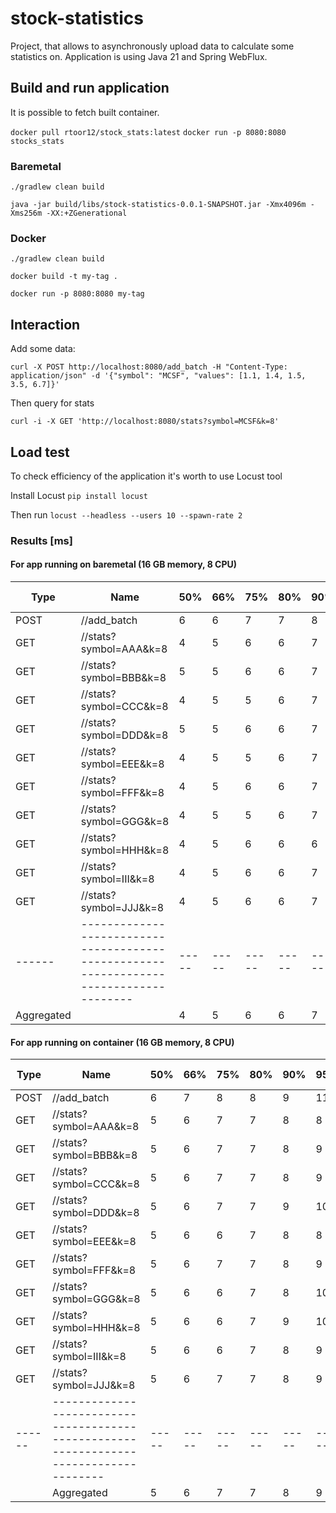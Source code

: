 # stock-statistics

Project, that allows to asynchronously upload data to calculate some statistics on.
Application is using Java 21 and Spring WebFlux.

## Build and run application
It is possible to fetch built container.

`docker pull rtoor12/stock_stats:latest`
`docker run -p 8080:8080 stocks_stats`

### Baremetal

`./gradlew clean build`

`java -jar build/libs/stock-statistics-0.0.1-SNAPSHOT.jar -Xmx4096m -Xms256m -XX:+ZGenerational`

### Docker

`./gradlew clean build`

`docker build -t my-tag .`

`docker run -p 8080:8080 my-tag`

## Interaction
Add some data:

`curl -X POST http://localhost:8080/add_batch -H "Content-Type: application/json" -d '{"symbol": "MCSF", "values": [1.1, 1.4, 1.5, 3.5, 6.7]}'`

Then query for stats

`curl -i -X GET 'http://localhost:8080/stats?symbol=MCSF&k=8'`


## Load test
To check efficiency of the application it's worth to use Locust tool

Install Locust `pip install locust`

Then run `locust --headless --users 10 --spawn-rate 2`

### Results [ms]

#### For app running on baremetal (16 GB memory, 8 CPU)
| Type | Name                                                                                 | 50% | 66% | 75% | 80% | 90% | 95% | 98% | 99% | 99.9% | 99.99% | 100% | # reqs |
|------|--------------------------------------------------------------------------------------|-----|-----|-----|-----|-----|-----|-----|-----|-------|--------|------|--------|
| POST | //add_batch                                                                         | 6   | 6   | 7   | 7   | 8   | 9   | 10  | 11  | 18    | 18     | 18   | 257    |
| GET  | //stats?symbol=AAA&k=8                                                              | 4   | 5   | 6   | 6   | 7   | 8   | 9   | 10  | 11    | 11     | 11   | 275    |
| GET  | //stats?symbol=BBB&k=8                                                              | 5   | 5   | 6   | 6   | 7   | 9   | 10  | 12  | 20    | 20     | 20   | 293    |
| GET  | //stats?symbol=CCC&k=8                                                              | 4   | 5   | 5   | 6   | 7   | 8   | 9   | 10  | 11    | 11     | 11   | 219    |
| GET  | //stats?symbol=DDD&k=8                                                              | 5   | 5   | 6   | 6   | 7   | 8   | 8   | 9   | 12    | 12     | 12   | 272    |
| GET  | //stats?symbol=EEE&k=8                                                              | 4   | 5   | 5   | 6   | 7   | 8   | 9   | 10  | 13    | 13     | 13   | 250    |
| GET  | //stats?symbol=FFF&k=8                                                              | 4   | 5   | 6   | 6   | 7   | 8   | 9   | 10  | 11    | 11     | 11   | 264    |
| GET  | //stats?symbol=GGG&k=8                                                              | 4   | 5   | 5   | 6   | 7   | 8   | 9   | 11  | 33    | 33     | 33   | 278    |
| GET  | //stats?symbol=HHH&k=8                                                              | 4   | 5   | 6   | 6   | 6   | 7   | 9   | 11  | 13    | 13     | 13   | 271    |
| GET  | //stats?symbol=III&k=8                                                              | 4   | 5   | 6   | 6   | 7   | 8   | 9   | 9   | 10    | 10     | 10   | 280    |
| GET  | //stats?symbol=JJJ&k=8                                                              | 4   | 5   | 6   | 6   | 7   | 7   | 9   | 10  | 14    | 14     | 14   | 264    |
|------|--------------------------------------------------------------------------------------|-----|-----|-----|-----|-----|-----|-----|-----|-------|--------|------|--------|
| Aggregated |                                                                              | 4   | 5   | 6   | 6   | 7   | 8   | 9   | 10  | 20    | 33     | 33   | 2923   |


#### For app running on container (16 GB memory, 8 CPU)

| Type | Name                                                                                 | 50% | 66% | 75% | 80% | 90% | 95% | 98% | 99% | 99.9% | 99.99% | 100% | # reqs |
|------|--------------------------------------------------------------------------------------|-----|-----|-----|-----|-----|-----|-----|-----|-------|--------|------|--------|
| POST | //add_batch                                                                         | 6   | 7   | 8   | 8   | 9   | 11  | 13  | 13  | 190   | 190    | 190  | 287    |
| GET  | //stats?symbol=AAA&k=8                                                              | 5   | 6   | 7   | 7   | 8   | 8   | 9   | 12  | 15    | 15     | 15   | 265    |
| GET  | //stats?symbol=BBB&k=8                                                              | 5   | 6   | 7   | 7   | 8   | 9   | 10  | 11  | 14    | 14     | 14   | 260    |
| GET  | //stats?symbol=CCC&k=8                                                              | 5   | 6   | 7   | 7   | 8   | 9   | 10  | 11  | 25    | 25     | 25   | 313    |
| GET  | //stats?symbol=DDD&k=8                                                              | 5   | 6   | 7   | 7   | 9   | 10  | 13  | 19  | 45    | 45     | 45   | 255    |
| GET  | //stats?symbol=EEE&k=8                                                              | 5   | 6   | 6   | 7   | 8   | 8   | 11  | 12  | 21    | 21     | 21   | 290    |
| GET  | //stats?symbol=FFF&k=8                                                              | 5   | 6   | 7   | 7   | 8   | 9   | 10  | 12  | 130   | 130    | 130  | 257    |
| GET  | //stats?symbol=GGG&k=8                                                              | 5   | 6   | 6   | 7   | 8   | 10  | 11  | 12  | 13    | 13     | 13   | 273    |
| GET  | //stats?symbol=HHH&k=8                                                              | 5   | 6   | 6   | 7   | 9   | 10  | 12  | 13  | 24    | 24     | 24   | 269    |
| GET  | //stats?symbol=III&k=8                                                              | 5   | 6   | 6   | 7   | 8   | 9   | 11  | 11  | 15    | 15     | 15   | 274    |
| GET  | //stats?symbol=JJJ&k=8                                                              | 5   | 6   | 7   | 7   | 8   | 9   | 11  | 11  | 17    | 17     | 17   | 248    |
|------|--------------------------------------------------------------------------------------|-----|-----|-----|-----|-----|-----|-----|-----|-------|--------|------|--------|
|      | Aggregated                                                                          | 5   | 6   | 7   | 7   | 8   | 9   | 11  | 13  | 54    | 190    | 190  | 2991   |

